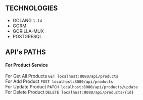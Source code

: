 ## TECHNOLOGIES

- GOLANG ` 1.14 `
- GORM
- GORILLA-MUX
- POSTGRESQL 


## API's PATHS
#### For Product Service </hr>
For Get All Products ```GET localhost:8080/api/products ``` <br/>
For Add Product ```POST localhost:8080/api/products ```  <br/>
For Update Product ```PATCH localhost:8080/api/products/update ```  <br/>
For Delete Product ```DELETE localhost:8080/api/products/{id} ```  <br/>
